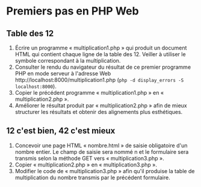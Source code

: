 # Premiers pas en PHP Web

## Table des 12

1. Écrire un programme « multiplication1.php » qui produit un document HTML qui contient chaque ligne de la table des 12. Veiller à utiliser le symbole correspondant à la multiplication.
2. Consulter le rendu du navigateur du résultat de ce premier programme PHP en mode serveur à l'adresse Web http://localhost:8000/multiplication1.php (`php -d display_errors -S localhost:8000`).
3. Copier le précédent programme « multiplication1.php » en « multiplication2.php ».
4. Améliorer le résultat produit par « multiplication2.php » afin de mieux structurer les résultats et obtenir des alignements plus esthétiques.

## 12 c'est bien, 42 c'est mieux

1. Concevoir une page HTML « nombre.html » de saisie obligatoire d'un nombre entier. Le champ de saisie sera nommé n et le formulaire sera transmis selon la méthode GET vers « multiplication3.php ».
2. Copier « multiplication2.php » en « multiplication3.php ».
3. Modifier le code de « multiplication3.php » afin qu'il produise la table de multiplication du nombre transmis par le précédent formulaire.
